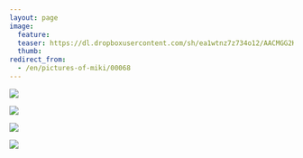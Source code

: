 ```yaml
---
layout: page
image:
  feature:
  teaser: https://dl.dropboxusercontent.com/sh/ea1wtnz7z734o12/AACMGG2K_U1oqBQw2KzIc7JLa/mikin-kuvat/3/DS42164-245px.jpg
  thumb:
redirect_from:
  - /en/pictures-of-miki/00068
---
```


[![](https://dl.dropboxusercontent.com/sh/ea1wtnz7z734o12/AAC3BUm2RZOlgrs6GdBVO5mSa/mikin-kuvat/3/DS42129-800px.jpg)](https://dl.dropboxusercontent.com/sh/ea1wtnz7z734o12/AADqEQPKcWN4KBrybJ0Q8fjYa/mikin-kuvat/3/DS42129.jpg)

[![](https://dl.dropboxusercontent.com/sh/ea1wtnz7z734o12/AAAy0VPEuKmKj3ZqAWKsEK3Pa/mikin-kuvat/3/DS42138-800px.jpg)](https://dl.dropboxusercontent.com/sh/ea1wtnz7z734o12/AADCT-m4Pllel8VCUG4ai9Ona/mikin-kuvat/3/DS42138.jpg)

[![](https://dl.dropboxusercontent.com/sh/ea1wtnz7z734o12/AAAgDQurftP-LzHe7NBEaqMVa/mikin-kuvat/3/DS42142-800px.jpg)](https://dl.dropboxusercontent.com/sh/ea1wtnz7z734o12/AAC9-HVy8yAa5Nfd7JFaPKWya/mikin-kuvat/3/DS42142.jpg)

[![](https://dl.dropboxusercontent.com/sh/ea1wtnz7z734o12/AAClkHfI3tYcgptYH_3jZ7JMa/mikin-kuvat/3/DS42164-800px.jpg)](https://dl.dropboxusercontent.com/sh/ea1wtnz7z734o12/AAASU0uxNAyhDjy0MXzAqSKqa/mikin-kuvat/3/DS42164.jpg)
